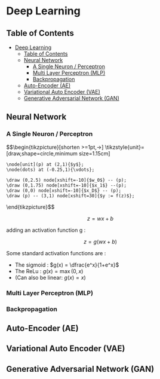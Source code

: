 # Deep Learning

## Table of Contents
- [Deep Learning](#deep-learning)
	- [Table of Contents](#table-of-contents)
	- [Neural Network](#neural-network)
		- [A Single Neuron / Perceptron](#a-single-neuron--perceptron)
		- [Multi Layer Perceptron (MLP)](#multi-layer-perceptron-mlp)
		- [Backpropagation](#backpropagation)
	- [Auto-Encoder (AE)](#auto-encoder-ae)
	- [Variational Auto Encoder (VAE)](#variational-auto-encoder-vae)
	- [Generative Adversarial Network (GAN)](#generative-adversarial-network-gan)


## Neural Network

### A Single Neuron / Perceptron


$$\begin{tikzpicture}[shorten >=1pt,->]
	\tikzstyle{unit}=[draw,shape=circle,minimum size=1.15cm]

	\node[unit](p) at (2,1){$y$};
	\node(dots) at (-0.25,1){\vdots};

	\draw (0,2.5) node[xshift=-10]{$w_0$} -- (p);
	\draw (0,1.75) node[xshift=-10]{$x_1$} --(p);
	\draw (0,0) node[xshift=-10]{$x_D$} -- (p);
	\draw (p) -- (3,1) node[xshift=30]{$y := f(z)$};
\end{tikzpicture}$$

$$z = w x + b$$

adding an activation function g : 

$$z = g(w x + b)$$

Some standard activation functions are : 
* The sigmoid : $g(x) = \dfrac{e^x}{1+e^x}$ 
* The ReLu : $g(x) = \max(0,x)$
* (Can also be linear: $g(x)=x$)
  
  

### Multi Layer Perceptron (MLP)


### Backpropagation 



## Auto-Encoder (AE)

## Variational Auto Encoder (VAE)

## Generative Adversarial Network (GAN)